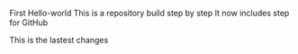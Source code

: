 First Hello-world
This is a repository build step by step 
It now includes step for GitHub

This is the  lastest changes 
